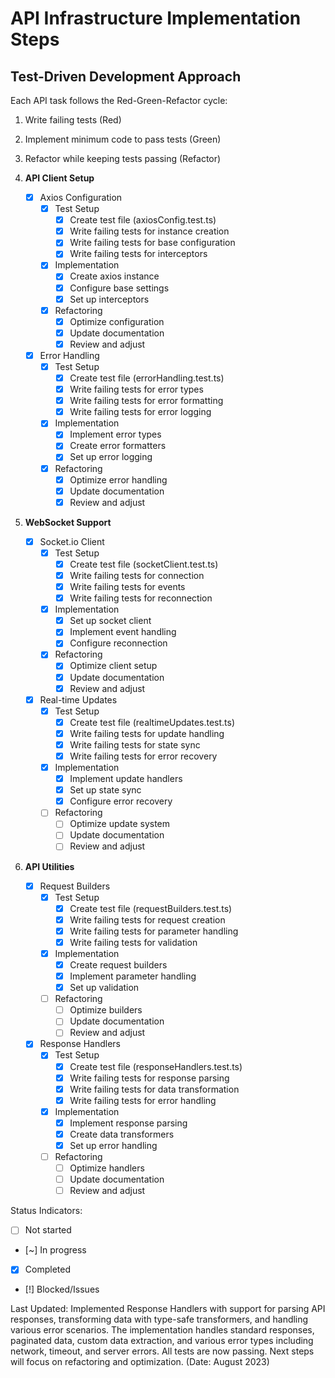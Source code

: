 # API Infrastructure Implementation Steps

## Test-Driven Development Approach
Each API task follows the Red-Green-Refactor cycle:
1. Write failing tests (Red)
2. Implement minimum code to pass tests (Green)
3. Refactor while keeping tests passing (Refactor)

1. **API Client Setup**
   - [x] Axios Configuration
     - [x] Test Setup
       - [x] Create test file (axiosConfig.test.ts)
       - [x] Write failing tests for instance creation
       - [x] Write failing tests for base configuration
       - [x] Write failing tests for interceptors
     - [x] Implementation
       - [x] Create axios instance
       - [x] Configure base settings
       - [x] Set up interceptors
     - [x] Refactoring
       - [x] Optimize configuration
       - [x] Update documentation
       - [x] Review and adjust

   - [x] Error Handling
     - [x] Test Setup
       - [x] Create test file (errorHandling.test.ts)
       - [x] Write failing tests for error types
       - [x] Write failing tests for error formatting
       - [x] Write failing tests for error logging
     - [x] Implementation
       - [x] Implement error types
       - [x] Create error formatters
       - [x] Set up error logging
     - [x] Refactoring
       - [x] Optimize error handling
       - [x] Update documentation
       - [x] Review and adjust

2. **WebSocket Support**
   - [x] Socket.io Client
     - [x] Test Setup
       - [x] Create test file (socketClient.test.ts)
       - [x] Write failing tests for connection
       - [x] Write failing tests for events
       - [x] Write failing tests for reconnection
     - [x] Implementation
       - [x] Set up socket client
       - [x] Implement event handling
       - [x] Configure reconnection
     - [x] Refactoring
       - [x] Optimize client setup
       - [x] Update documentation
       - [x] Review and adjust

   - [x] Real-time Updates
     - [x] Test Setup
       - [x] Create test file (realtimeUpdates.test.ts)
       - [x] Write failing tests for update handling
       - [x] Write failing tests for state sync
       - [x] Write failing tests for error recovery
     - [x] Implementation
       - [x] Implement update handlers
       - [x] Set up state sync
       - [x] Configure error recovery
     - [ ] Refactoring
       - [ ] Optimize update system
       - [ ] Update documentation
       - [ ] Review and adjust

3. **API Utilities**
   - [x] Request Builders
     - [x] Test Setup
       - [x] Create test file (requestBuilders.test.ts)
       - [x] Write failing tests for request creation
       - [x] Write failing tests for parameter handling
       - [x] Write failing tests for validation
     - [x] Implementation
       - [x] Create request builders
       - [x] Implement parameter handling
       - [x] Set up validation
     - [ ] Refactoring
       - [ ] Optimize builders
       - [ ] Update documentation
       - [ ] Review and adjust

   - [x] Response Handlers
     - [x] Test Setup
       - [x] Create test file (responseHandlers.test.ts)
       - [x] Write failing tests for response parsing
       - [x] Write failing tests for data transformation
       - [x] Write failing tests for error handling
     - [x] Implementation
       - [x] Implement response parsing
       - [x] Create data transformers
       - [x] Set up error handling
     - [ ] Refactoring
       - [ ] Optimize handlers
       - [ ] Update documentation
       - [ ] Review and adjust

Status Indicators:
- [ ] Not started
- [~] In progress
- [x] Completed
- [!] Blocked/Issues

Last Updated: Implemented Response Handlers with support for parsing API responses, transforming data with type-safe transformers, and handling various error scenarios. The implementation handles standard responses, paginated data, custom data extraction, and various error types including network, timeout, and server errors. All tests are now passing. Next steps will focus on refactoring and optimization. (Date: August 2023) 